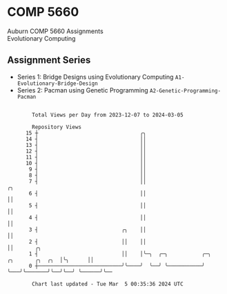 # COMP 5660
Auburn COMP 5660 Assignments  
Evolutionary Computing

## Assignment Series
- Series 1: Bridge Designs using Evolutionary Computing `A1-Evolutionary-Bridge-Design`
- Series 2: Pacman using Genetic Programming `A2-Genetic-Programming-Pacman`

```

        Total Views per Day from 2023-12-07 to 2024-03-05

        Repository Views
      15 ┼                                 ╭╮
      14 ┤                                 ││
      13 ┤                                 ││
      12 ┤                                 ││
      11 ┤                                 ││
      10 ┤                                 ││
       9 ┤                                 ││
       8 ┤                                 ││
       7 ┤                                 ││                                         ╭╮
       6 ┤                                 ││                                         ││
       5 ┤                                 ││                                         ││
       4 ┤                                 ││                                         ││
       3 ┤                           ╭╮    ││                                         ││
       2 ┤                           ││    ││                                         ││       ╭╮
       1 ┤                           ││    │╰─╮  ╭─╮           ╭─╮   ╭╮       ╭╮  ╭╮  │╰╮      ││
       0 ┼───────────────────────────╯╰────╯  ╰──╯ ╰───────────╯ ╰───╯╰───────╯╰──╯╰──╯ ╰──────╯╰──

        Chart last updated - Tue Mar  5 00:35:36 2024 UTC
        
```
